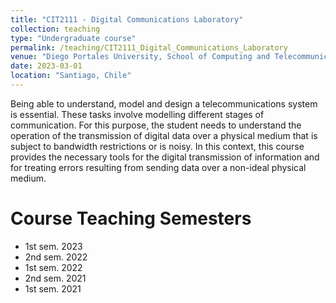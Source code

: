 ```yaml
---
title: "CIT2111 - Digital Communications Laboratory"
collection: teaching
type: "Undergraduate course"
permalink: /teaching/CIT2111_Digital_Communications_Laboratory
venue: "Diego Portales University, School of Computing and Telecommunications"
date: 2023-03-01
location: "Santiago, Chile"
---
```


Being able to understand, model and design a telecommunications system is essential. These tasks involve modelling different stages of communication. For this purpose, the student needs to understand the operation of the transmission of digital data over a physical medium that is subject to bandwidth restrictions or is noisy. In this context, this course provides the necessary tools for the digital transmission of information and for treating errors resulting from sending data over a non-ideal physical medium.

Course Teaching Semesters
======

 * 1st sem. 2023
 * 2nd sem. 2022
 * 1st sem. 2022
 * 2nd sem. 2021
 * 1st sem. 2021

